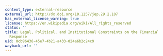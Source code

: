 ```yaml
---
content_type: external-resource
external_url: http://dx.doi.org/10.1257/jep.29.2.107
has_external_license_warning: true
license: https://en.wikipedia.org/wiki/All_rights_reserved
status: ''
title: Legal, Political, and Institutional Constraints on the Financial Crisis Policy
  Response
uid: 0cb96436-45e7-4b21-a433-024a6b2c24c9
wayback_url: ''
---
```


